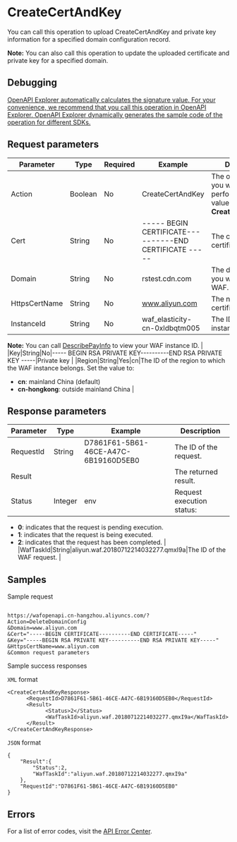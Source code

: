 # CreateCertAndKey

You can call this operation to upload CreateCertAndKey and private key information for a specified domain configuration record.

**Note:** You can also call this operation to update the uploaded certificate and private key for a specified domain.

## Debugging

[OpenAPI Explorer automatically calculates the signature value. For your convenience, we recommend that you call this operation in OpenAPI Explorer. OpenAPI Explorer dynamically generates the sample code of the operation for different SDKs.](https://api.aliyun.com/#product=waf-openapi&api=CreateCertAndKey&type=RPC&version=2018-01-17)

## Request parameters

|Parameter|Type|Required|Example|Description|
|---------|----|--------|-------|-----------|
|Action|Boolean|No|CreateCertAndKey|The operation that you want to perform. Valid values: **CreateCertAndKey**. |
|Cert|String|No|----- BEGIN CERTIFICATE----------END CERTIFICATE -----|The content of the certificate. |
|Domain|String|No|rstest.cdn.com|The domain that you want to add to WAF. |
|HttpsCertName|String|No|www.aliyun.com|The name of the certificate. |
|InstanceId|String|No|waf\_elasticity-cn-0xldbqtm005|The ID of the WAF instance.

**Note:** You can call [DescribePayInfo](~~86651~~) to view your WAF instance ID. |
|Key|String|No|----- BEGIN RSA PRIVATE KEY----------END RSA PRIVATE KEY -----|Private key |
|Region|String|Yes|cn|The ID of the region to which the WAF instance belongs. Set the value to:

-   **cn**: mainland China \(default\)
-   **cn-hongkong**: outside mainland China |

## Response parameters

|Parameter|Type|Example|Description|
|---------|----|-------|-----------|
|RequestId|String|D7861F61-5B61-46CE-A47C-6B19160D5EB0|The ID of the request. |
|Result| | |The returned result. |
|Status|Integer|env|Request execution status:

-   **0**: indicates that the request is pending execution.
-   **1**: indicates that the request is being executed.
-   **2**: indicates that the request has been completed. |
|WafTaskId|String|aliyun.waf.20180712214032277.qmxI9a|The ID of the WAF request. |

## Samples

Sample request

```

https://wafopenapi.cn-hangzhou.aliyuncs.com/? Action=DeleteDomainConfig
&Domain=www.aliyun.com
&Cert="-----BEGIN CERTIFICATE----------END CERTIFICATE-----"
&Key="-----BEGIN RSA PRIVATE KEY----------END RSA PRIVATE KEY-----"
&HttpsCertName=www.aliyun.com
&Common request parameters

```

Sample success responses

`XML` format

```
<CreateCertAndKeyResponse>
      <RequestId>D7861F61-5B61-46CE-A47C-6B19160D5EB0</RequestId>
      <Result>
            <Status>2</Status>
            <WafTaskId>aliyun.waf.20180712214032277.qmxI9a</WafTaskId>
      </Result>
</CreateCertAndKeyResponse>
```

`JSON` format

```
{
	"Result":{
		"Status":2,
		"WafTaskId":"aliyun.waf.20180712214032277.qmxI9a"
	},
	"RequestId":"D7861F61-5B61-46CE-A47C-6B19160D5EB0"
}
```

## Errors

For a list of error codes, visit the [API Error Center](https://error-center.alibabacloud.com/status/product/waf-openapi).

